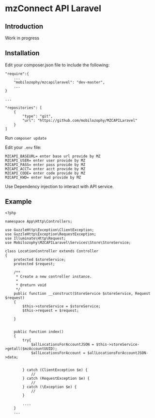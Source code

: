 # mzConnect API  Laravel

## Introduction

Work in progress 


## Installation

Edit your composer.json file to include the following:

```
"require":{
    ...
    "mobilozophy/mzcapilaravel": "dev-master",
    ...
}

...

"repositories": [
    {
        "type": "git",
        "url": "https://github.com/mobilozophy/MZCAPILaravel"
    }
]

```
Run `composer update`

Edit your `.env` file:
```
MZCAPI_BASEURL= enter base url provide by MZ
MZCAPI_USER= enter user provide by MZ
MZCAPI_PASS= enter pass provide by MZ
MZCAPI_ACCT= enter acct provide by MZ
MZCAPI_CODE= enter code provide by MZ
MZCAPI_KWD= enter kwd provide by MZ
```

Use Dependency injection to interact with API service.

## Example
```
<?php

namespace App\Http\Controllers;

use GuzzleHttp\Exception\ClientException;
use GuzzleHttp\Exception\RequestException;
use Illuminate\Http\Request;
use Mobilozophy\MZCAPILaravel\Services\Store\StoreService;

class LocationController extends Controller
{
    protected $storeService;
    protected $request;

    /**
     * Create a new controller instance.
     *
     * @return void
     */
    public function __construct(StoreService $storeService, Request $request)
    {
        $this->storeService = $storeService;
        $this->request = $request;

    }

   
    public function index()
    {
        try{
            $allLocationsForAccountJSON = $this->storeService->getall($mzAccountUUID);
            $allLocationsForAccount = $allLocationsForAccountJSON->data;


        } catch (ClientException $e) {
            //
        } catch (RequestException $e) {
            //
        } catch (\Exception $e) {
            //
        }

        ....
    }
    ...
```